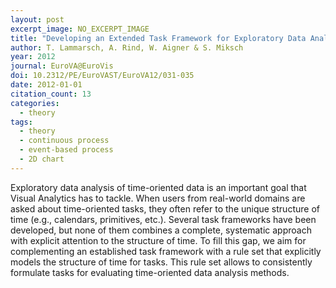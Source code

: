 ```yaml
---
layout: post
excerpt_image: NO_EXCERPT_IMAGE
title: "Developing an Extended Task Framework for Exploratory Data Analysis Along the Structure of Time"
author: T. Lammarsch, A. Rind, W. Aigner & S. Miksch
year: 2012
journal: EuroVA@EuroVis
doi: 10.2312/PE/EuroVAST/EuroVA12/031-035
date: 2012-01-01
citation_count: 13
categories:
  - theory
tags:
  - theory
  - continuous process
  - event-based process
  - 2D chart
---
```

Exploratory data analysis of time-oriented data is an important goal that Visual Analytics has to tackle. When users from real-world domains are asked about time-oriented tasks, they often refer to the unique structure of time (e.g., calendars, primitives, etc.). Several task frameworks have been developed, but none of them combines a complete, systematic approach with explicit attention to the structure of time. To fill this gap, we aim for complementing an established task framework with a rule set that explicitly models the structure of time for tasks. This rule set allows to consistently formulate tasks for evaluating time-oriented data analysis methods.
